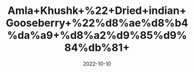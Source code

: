 ---
title: 'Amla+Khushk+%22+Dried+indian+Gooseberry+%22%d8%ae%d8%b4%da%a9+%d8%a2%d9%85%d9%84%db%81+'
date: '2022-10-10' 
metatag: '' 
inventory: '0' 
draft: false 
# meta description 
shortDescripton: 'One+of+the+best%ef%bf%bdamla%ef%bf%bdpowder%ef%bf%bdbenefits%ef%bf%bdis+that+it+reduces+the+risk+of+heart+disease+by+regulating+the+build-up+of+bad+cholesterol'
description: 'Herb'
longdescription: ''
featured: True
# product Price
price: '60.0'
# Product Short Description
shortDescription: 'One+of+the+best%ef%bf%bdamla%ef%bf%bdpowder%ef%bf%bdbenefits%ef%bf%bdis+that+it+reduces+the+risk+of+heart+disease+by+regulating+the+build-up+of+bad+cholesterol'
productID: 'E6259DF5-0D27-ED11-9968-005056B3A416'
type: 'products'
category: 'Herb' 
thumnailproduct: 'https://eraconnect.blob.core.windows.net/product-images/aminsaddiquidawakhana/E6259DF5-0D27-ED11-9968-005056B3A416.webp' 
images:
  - image: 'https://eraconnect.blob.core.windows.net/product-images/aminsaddiquidawakhana/E6259DF5-0D27-ED11-9968-005056B3A416.webp'  
Variants:
---